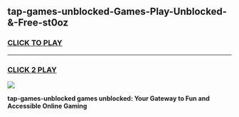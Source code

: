 
## tap-games-unblocked-Games-Play-Unblocked-&-Free-st0oz
<h3>
<a href="https://premium76.site?title=tap-games-unblocked&ref=24A">CLICK TO PLAY</a></h3>
<hr>

<h3>
<a href="https://premium76.site?title=tap-games-unblocked&ref=24A">CLICK 2 PLAY</a>
  
</h3>

<a href="https://premium76.site?title=tap-games-unblocked&ref=24A"><img src="https://clearcache.store/games.png"></a>


**tap-games-unblocked games unblocked: Your Gateway to Fun and Accessible Online Gaming**
